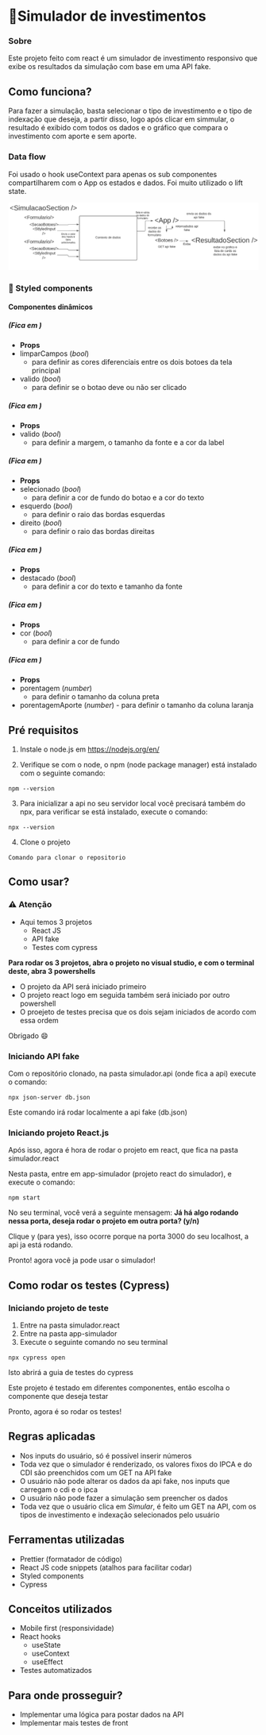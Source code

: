 # 💸Simulador de investimentos

### Sobre

Este projeto feito com react é um simulador de investimento responsivo que exibe os resultados da simulação com base em uma API fake.

## Como funciona?

Para fazer a simulação, basta selecionar o tipo de investimento e o tipo de indexação que deseja, a partir disso, logo após clicar em simmular, o resultado é exibido
com todos os dados e o gráfico que compara o investimento com aporte e sem aporte.

### Data flow

Foi usado o hook useContext para apenas os sub componentes compartilharem com o App os estados e dados. Foi muito utilizado o lift state.

<img src="./read-me-src/fluxo.png">

### 💅 Styled components

#### Componentes dinâmicos

##### <Botao /> *(Fica em <App />)*
 - **Props**
  - limparCampos (*bool*)
    - para definir as cores diferenciais entre os dois botoes da tela principal
  - valido (*bool*)
    - para definir se o botao deve ou não ser clicado

##### <StyledLabel /> *(Fica em <Formulario />)*
 - **Props**
  - valido (*bool*)
    - para definir a margem, o tamanho da fonte e a cor da label

##### <BotaoDeConjunto /> *(Fica em <ConjuntoDeBotoes />)*
 - **Props**
  - selecionado (*bool*)
    - para definir a cor de fundo do botao e a cor do texto
  - esquerdo (*bool*)
    - para definir o raio das bordas esquerdas
  - direito (*bool*)
    - para definir o raio das bordas direitas

##### <CardConteudo /> *(Fica em <ResultadoSection />)*
 - **Props**
  - destacado (*bool*)
    - para definir a cor do texto e tamanho da fonte

##### <CorLegenda /> *(Fica em <ResultadoSection />)*
 - **Props**
  - cor (*bool*)
    - para definir a cor de fundo

##### <ColunaPretaGrafico /> *(Fica em <ResultadoSection />)*
 - **Props**
  - porentagem (*number*)
    - para definir o tamanho da coluna preta
   - porentagemAporte (*number*)
    - para definir o tamanho da coluna laranja

## Pré requisitos

1. Instale o node.js em https://nodejs.org/en/

2. Verifique se com o node, o npm (node package manager) está instalado com o seguinte comando:

```
npm --version
```

3. Para inicializar a api no seu servidor local você precisará também do npx, para verificar se está instalado, execute o comando:

```
npx --version
```

4. Clone o projeto

```
Comando para clonar o repositorio
```

## Como usar?

### ⚠️ Atenção

- Aqui temos 3 projetos
  - React JS
  - API fake
  - Testes com cypress

**Para rodar os 3 projetos, abra o projeto no visual studio, e com o terminal deste, abra 3 powershells**

- O projeto da API será iniciado primeiro
- O projeto react logo em seguida também será iniciado por outro powershell
- O proejeto de testes precisa que os dois sejam iniciados de acordo com essa ordem

Obrigado 😄

### Iniciando API fake

Com o repositório clonado, na pasta simulador.api (onde fica a api) execute o comando:

```
npx json-server db.json
```

Este comando irá rodar localmente a api fake (db.json)


### Iniciando projeto React.js

Após isso, agora é hora de rodar o projeto em react, que fica na pasta simulador.react

Nesta pasta, entre em app-simulador (projeto react do simulador), e execute o comando:

```
npm start
```

No seu terminal, você verá a seguinte mensagem: **Já há algo rodando nessa porta, deseja rodar o projeto em outra porta? (y/n)**

Clique y (para yes), isso ocorre porque na porta 3000 do seu localhost, a api ja está rodando.

Pronto! agora você ja pode usar o simulador!



## Como rodar os testes (**Cypress**)

### Iniciando projeto de teste

1. Entre na pasta simulador.react
2. Entre na pasta app-simulador
3. Execute o seguinte comando no seu terminal

```
npx cypress open
```

Isto abrirá a guia de testes do cypress

Este projeto é testado em diferentes componentes, então escolha o componente que deseja testar

Pronto, agora é so rodar os testes!


## Regras aplicadas

- Nos inputs do usuário, só é possível inserir números
- Toda vez que o simulador é renderizado, os valores fixos do IPCA e do CDI são preenchidos com um GET na API fake
- O usuário não pode alterar os dados da api fake, nos inputs que carregam o cdi e o ipca
- O usuário não pode fazer a simulação sem preencher os dados
- Toda vez que o usuário clica em *Simular*, é feito um GET na API, com os tipos de investimento e indexação selecionados pelo usuário

## Ferramentas utilizadas

- Prettier (formatador de código)
- React JS code snippets (atalhos para facilitar codar)
- Styled components
- Cypress

## Conceitos utilizados

- Mobile first (responsividade)
- React hooks
  - useState
  - useContext
  - useEffect
- Testes automatizados
  
## Para onde prosseguir?
 - Implementar uma lógica para postar dados na API
 - Implementar mais testes de front

